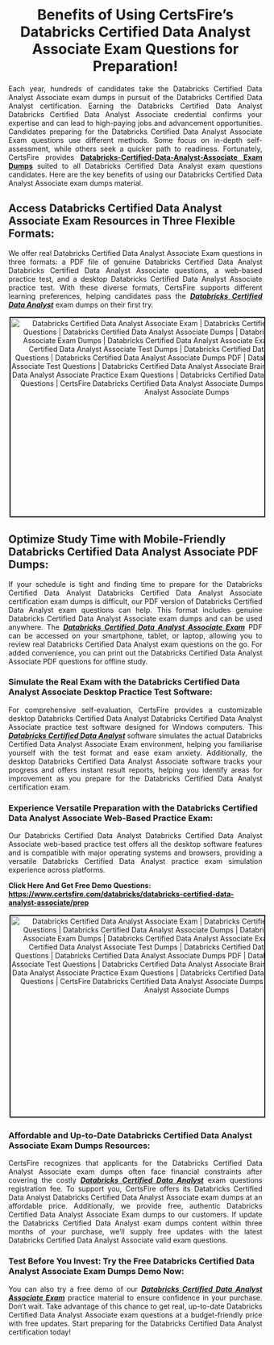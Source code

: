 <h1 style="text-align: center;"><strong>Benefits of Using CertsFire’s Databricks Certified Data Analyst Associate Exam Questions for Preparation!</strong></h1>

<p style="text-align: justify;">Each year, hundreds of candidates take the Databricks Certified Data Analyst Associate exam dumps in pursuit of the Databricks Certified Data Analyst certification. Earning the Databricks Certified Data Analyst Databricks Certified Data Analyst Associate credential confirms your expertise and can lead to high-paying jobs and advancement opportunities. Candidates preparing for the Databricks Certified Data Analyst Associate Exam questions use different methods. Some focus on in-depth self-assessment, while others seek a quicker path to readiness. Fortunately, CertsFire provides <strong><a href="https://www.certsfire.com/databricks/databricks-certified-data-analyst-associate/prep">Databricks-Certified-Data-Analyst-Associate Exam Dumps</a></strong> suited to all Databricks Certified Data Analyst exam questions candidates. Here are the key benefits of using our Databricks Certified Data Analyst Associate exam dumps material.</p>

<h2><strong>Access Databricks Certified Data Analyst Associate Exam Resources in Three Flexible Formats:</strong></h2>

<p style="text-align: justify;">We offer real Databricks Certified Data Analyst Associate Exam questions in three formats: a PDF file of genuine Databricks Certified Data Analyst Databricks Certified Data Analyst Associate questions, a web-based practice test, and a desktop Databricks Certified Data Analyst Associate practice test. With these diverse formats, CertsFire supports different learning preferences, helping candidates pass the <u><em><strong>Databricks Certified Data Analyst</strong></em></u> exam dumps on their first try.</p>

<p style="text-align: center;"><img alt="Databricks Certified Data Analyst Associate Exam | Databricks Certified Data Analyst Associate Questions | Databricks Certified Data Analyst Associate Dumps | Databricks Certified Data Analyst Associate Exam Dumps | Databricks Certified Data Analyst Associate Exam Questions | Databricks Certified Data Analyst Associate Test Dumps | Databricks Certified Data Analyst Associate PDF Questions | Databricks Certified Data Analyst Associate Dumps PDF | Databricks Certified Data Analyst Associate Test Questions | Databricks Certified Data Analyst Associate Braindumps | Databricks Certified Data Analyst Associate Practice Exam Questions | Databricks Certified Data Analyst Associate Exam PDF Questions | CertsFire Databricks Certified Data Analyst Associate Dumps | Databricks Certified Data Analyst Associate Dumps" src="https://i.ibb.co/3SDHvN0/cybermonday.jpg" style="width: 700px; height: 393px; border-width: 2px; border-style: solid; margin: 2px;" /></p>

<h2><strong>Optimize Study Time with Mobile-Friendly Databricks Certified Data Analyst Associate PDF Dumps:</strong></h2>

<p style="text-align: justify;">If your schedule is tight and finding time to prepare for the Databricks Certified Data Analyst Databricks Certified Data Analyst Associate certification exam dumps is difficult, our PDF version of Databricks Certified Data Analyst exam questions can help. This format includes genuine Databricks Certified Data Analyst Associate exam dumps and can be used anywhere. The <u><em><strong>Databricks Certified Data Analyst Associate Exam</strong></em></u> PDF can be accessed on your smartphone, tablet, or laptop, allowing you to review real Databricks Certified Data Analyst exam questions on the go. For added convenience, you can print out the Databricks Certified Data Analyst Associate PDF questions for offline study.</p>

<h3><strong>Simulate the Real Exam with the Databricks Certified Data Analyst Associate Desktop Practice Test Software:</strong></h3>

<p style="text-align: justify;">For comprehensive self-evaluation, CertsFire provides a customizable desktop Databricks Certified Data Analyst Databricks Certified Data Analyst Associate practice test software designed for Windows computers. This <u><em><strong>Databricks Certified Data Analyst</strong></em></u> software simulates the actual Databricks Certified Data Analyst Associate Exam environment, helping you familiarise yourself with the test format and ease exam anxiety. Additionally, the desktop Databricks Certified Data Analyst Associate software tracks your progress and offers instant result reports, helping you identify areas for improvement as you prepare for the Databricks Certified Data Analyst certification exam.</p>

<h3><strong>Experience Versatile Preparation with the Databricks Certified Data Analyst Associate Web-Based Practice Exam:</strong></h3>

<p style="text-align: justify;">Our Databricks Certified Data Analyst Databricks Certified Data Analyst Associate web-based practice test offers all the desktop software features and is compatible with major operating systems and browsers, providing a versatile Databricks Certified Data Analyst practice exam simulation experience across platforms.</p>

<p><strong>Click Here And Get Free Demo Questions: <a href="https://www.certsfire.com/databricks/databricks-certified-data-analyst-associate/prep">https://www.certsfire.com/databricks/databricks-certified-data-analyst-associate/prep</a></strong></p>

<p style="text-align: center;"><img alt="Databricks Certified Data Analyst Associate Exam | Databricks Certified Data Analyst Associate Questions | Databricks Certified Data Analyst Associate Dumps | Databricks Certified Data Analyst Associate Exam Dumps | Databricks Certified Data Analyst Associate Exam Questions | Databricks Certified Data Analyst Associate Test Dumps | Databricks Certified Data Analyst Associate PDF Questions | Databricks Certified Data Analyst Associate Dumps PDF | Databricks Certified Data Analyst Associate Test Questions | Databricks Certified Data Analyst Associate Braindumps | Databricks Certified Data Analyst Associate Practice Exam Questions | Databricks Certified Data Analyst Associate Exam PDF Questions | CertsFire Databricks Certified Data Analyst Associate Dumps | Databricks Certified Data Analyst Associate Dumps" src="https://i.ibb.co/kMPNpqq/Cyber-Monday0.jpg" style="width: 700px; height: 398px; border-width: 2px; border-style: solid; margin: 2px;" /></p>

<h3><strong>Affordable and Up-to-Date Databricks Certified Data Analyst Associate Exam Dumps Resources:</strong></h3>

<p style="text-align: justify;">CertsFire recognizes that applicants for the Databricks Certified Data Analyst Associate exam dumps often face financial constraints after covering the costly <u><em><strong>Databricks Certified Data Analyst</strong></em></u> exam questions registration fee. To support you, CertsFire offers its Databricks Certified Data Analyst Databricks Certified Data Analyst Associate exam dumps at an affordable price. Additionally, we provide free, authentic Databricks Certified Data Analyst Associate Exam dumps to our customers. If update the Databricks Certified Data Analyst exam dumps content within three months of your purchase, we’ll supply free updates with the latest Databricks Certified Data Analyst Associate valid exam questions.</p>

<h3><strong>Test Before You Invest: Try the Free Databricks Certified Data Analyst Associate Exam Dumps Demo Now:</strong></h3>

<p style="text-align: justify;">You can also try a free demo of our <u><em><strong>Databricks Certified Data Analyst Associate Exam</strong></em></u> practice material to ensure confidence in your purchase. Don’t wait. Take advantage of this chance to get real, up-to-date Databricks Certified Data Analyst Associate exam questions at a budget-friendly price with free updates. Start preparing for the Databricks Certified Data Analyst certification today!</p>
